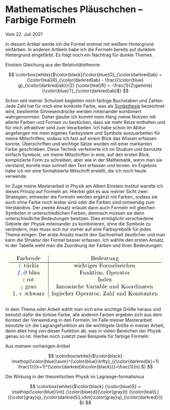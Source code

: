 # Mathematisches Pläuschchen – Farbige Formeln

<!-- <div align=center style="text-align: center;">     <img width="850" src="./Media/formula-gravi.png"/>    <p> Einstein Gleichung aus der Relativitätstheorie </p> </div> -->

Vom 22\. Juli 2021

In diesem Artikel werde ich die Formel erstmal mit weißem Hintergrund einfärben. In anderen Artikeln habe ich die Formeln bereits auf dunklem Hintergrund eingefärbt. Es folgt noch ein Nachtrag für dunkle Themes.

Einstein Gleichung aus der Relativitätstheorie

$$
 \colorbox{white}{$\color{black}{\color{blue}G}_{\color{darkred}ab} = {\color{teal}R}_{\color{darkred}ab} - \frac{{\color{blue} g}_{\color{darkred}ab}}{2}  {\color{teal}R} = -\frac{1}{2\gamma}{\color{blue}T}_{\color{darkred}ab}$}
$$

Schon seit meiner Schulzeit begleiten mich farbige Buchstaben und Zahlen. Jede Zahl hat für mich eine konkrete Farbe, was als [Synästhesie](https://de.wikipedia.org/wiki/Syn%C3%A4sthesie) bezeichnet wird, bestimmte Sinneseindrücke werden miteinander kombiniert wahrgenommen. Daher glaube ich kommt mein Hang meine Notizen mit allerlei Farben und Formen zu bestücken, dass sie mehr Reize enthalten und für mich attraktiver sind zum Verarbeiten. Ich habe schon im Abitur angefangen mir mein eigenes Farbsystem und Symbole auszuarbeiten für meine Mitschriften, sodass ich fast auf einem Blick das Wissen erfassen konnte. Überschriften und wichtige Sätze wurden mit einer markanten Farbe geschrieben. Diese Technik verfeinerte ich im Studium und benutzte einfach Symbole, um meine Mitschriften in eine, auf den ersten Blick, komplizierte Form zu schreiben, aber wie in der Mathematik, wenn man sie verstand, konnte man schnell den Text erfassen und lernen. Im Ergebnis habe ich mir eine formalisierte Mitschrift erstellt, die ich noch heute verwende.

Im Zuge meine Masterarbeit in Physik am Albert Einstein Institut wandte ich dieses Prinzip auf Formeln an. Hierbei gibt es aus meiner Sicht zwei Strategien, entweder die Formeln werden ergänzt mit Farben, sodass sie auch ohne Farbe noch lesbar sind oder die Farben sind notwendig zum Verständnis. Der zweite Ansatz erlaubt dann auch Formeln mit gleichen Symbolen in unterschiedlichen Farben, demnach müssen sie dann unterschiedliche Bedeutungen besitzen. Dies ermöglicht verschiedene Gebiete der Physik miteinander zu kombinieren, ohne die Symbole zu verändern, man muss sich nur vorher auf eine Farbsymbolik für jedes Thema einigen. Der erste Ansatz macht den Sachverhalt deutlicher und man kann die Struktur der Formel besser erfassen. Ich wählte den ersten Ansatz. In der Tabelle sieht man die Zuordnung der Farben und ihren Bedeutungen:

<div align=center style="text-align: center;">
    <img width="550" src="./Media/tabelle-1.png"/>
</div>

In dem Thema oder Arbeit wählt man sich eine wichtige Größe heraus und benutzt dafür die türkise Farbe, alle anderen Farben ergeben sich aus dem Kontext der Verwendung in den Formeln. Im Falle meiner Masterarbeit benutzte ich die Lagrangefunktion als die wichtigste Größe in meiner Arbeit, denn alles hing von dieser Funktion ab, was in vielen Bereichen der Physik genau so ist. Hierbei noch zuletzt zwei Beispiele für farbige Formeln:

Aus meinem vorherigen Artikel

$$
 \colorbox{white}{$\color{black} \mathop{\color{blue}\sum}^{\color{blue}\infty}_{{\color{darkred}k}=1} \frac{1}{(n+1)^{\color{darkred}k\color{black}}}=\frac{1}{n} $}
$$

<!-- $$ \mathop{\color{cyan}\sum}^{\color{cyan}\infty\color{black}}_{{\color{pink}k}=1} \frac{1}{(n+1)^{\color{pink}k\color{black}}}=\frac{1}{n} $$ -->


<!-- <div align=center style="text-align: center;">    <img width="550" src="./Media/formula-1-n-2.png"/> </div> -->

Die Wirkung in der theoretischen Physik im Lagrange-formalismus

$$
 \colorbox{white}{$\color{black} {\color{blue}S} = \mathop{\color{blue}\int} {\color{blue}d}{\color{gray}t} {\color{teal}L}({\color{gray}q}_{\color{darkred}i},\dot{\color{gray}q}_{\color{darkred}i}) $}
$$

<!-- <div align=center style="text-align: center;">     <img width="550" src="./Media/formula-wirkung.png"/> </div> -->


